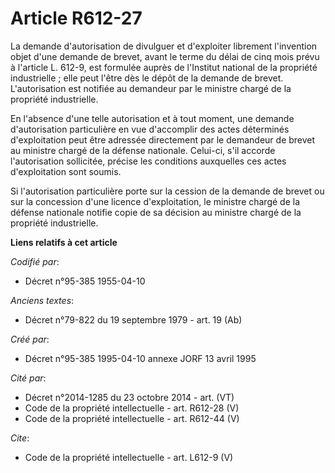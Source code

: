 # Article R612-27

La demande d'autorisation de divulguer et d'exploiter librement l'invention objet d'une demande de brevet, avant le terme du
délai de cinq mois prévu à l'article L. 612-9, est formulée auprès de l'Institut national de la propriété industrielle ; elle
peut l'être dès le dépôt de la demande de brevet. L'autorisation est notifiée au demandeur par le ministre chargé de la
propriété industrielle. 

En l'absence d'une telle autorisation et à tout moment, une demande d'autorisation particulière en vue d'accomplir des actes
déterminés d'exploitation peut être adressée directement par le demandeur de brevet au ministre chargé de la défense
nationale. Celui-ci, s'il accorde l'autorisation sollicitée, précise les conditions auxquelles ces actes d'exploitation sont
soumis. 

Si l'autorisation particulière porte sur la cession de la demande de brevet ou sur la concession d'une licence
d'exploitation, le ministre chargé de la défense nationale notifie copie de sa décision au ministre chargé de la propriété
industrielle.

**Liens relatifs à cet article**

_Codifié par_:

  - Décret n°95-385 1955-04-10

_Anciens textes_:

  - Décret n°79-822 du 19 septembre 1979 - art. 19 (Ab)

_Créé par_:

  - Décret n°95-385 1995-04-10 annexe JORF 13 avril 1995

_Cité par_:

  - Décret n°2014-1285 du 23 octobre 2014 - art. (VT)
  - Code de la propriété intellectuelle - art. R612-28 (V)
  - Code de la propriété intellectuelle - art. R612-44 (V)

_Cite_:

  - Code de la propriété intellectuelle - art. L612-9 (V)
